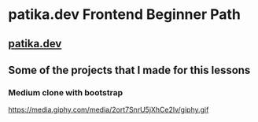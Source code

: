 # patika.dev Frontend Beginner Path
## [patika.dev](https://www.patika.dev/)

## Some of the projects that I made for this lessons

### Medium clone with bootstrap

https://media.giphy.com/media/2ort7SnrU5jXhCe2lv/giphy.gif


